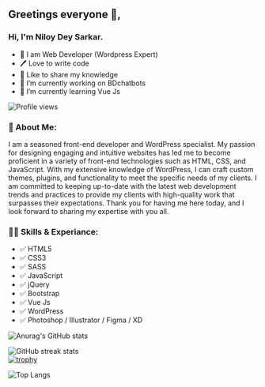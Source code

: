 ## Greetings everyone 👋, 
### Hi, I'm Niloy Dey Sarkar.

- 👑 I am Web Developer (Wordpress Expert)
- 🖊️ Love to write code
- 🎤 Like to share my knowledge
- 🔭 I’m currently working on BDchatbots 
- 🌱 I’m currently learning Vue Js 

![Profile views](https://gpvc.arturio.dev/niloydey9)  

### 🚀 About Me:
I am a seasoned front-end developer and WordPress specialist. My passion for designing engaging and intuitive websites has led me to become proficient in a variety of front-end technologies such as HTML, CSS, and JavaScript. With my extensive knowledge of WordPress, I can craft custom themes, plugins, and functionality to meet the specific needs of my clients. I am committed to keeping up-to-date with the latest web development trends and practices to provide my clients with high-quality work that surpasses their expectations. Thank you for having me here today, and I look forward to sharing my expertise with you all.

### 👨‍💻 Skills & Experiance:
- ✅ HTML5 
- ✅ CSS3 
- ✅ SASS
- ✅ JavaScript
- ✅ jQuery
- ✅ Bootstrap
- ✅ Vue Js
- ✅ WordPress
- ✅ Photoshop / Illustrator / Figma / XD

![Anurag's GitHub stats](https://github-readme-stats.vercel.app/api?username=niloydey9&theme=light&show_icons=true)
<!---
niloydey9/niloydey9 is a ✨ special ✨ repository because its `README.md` (this file) appears on your GitHub profile.
You can click the Preview link to take a look at your changes.
--->

![GitHub streak stats](https://streak-stats.demolab.com/?user=niloydey9)  
[![trophy](https://github-profile-trophy.vercel.app/?username=niloydey9)](https://github.com/ryo-ma/github-profile-trophy)

![Top Langs](https://github-readme-stats.vercel.app/api/top-langs/?username=niloydey9)

